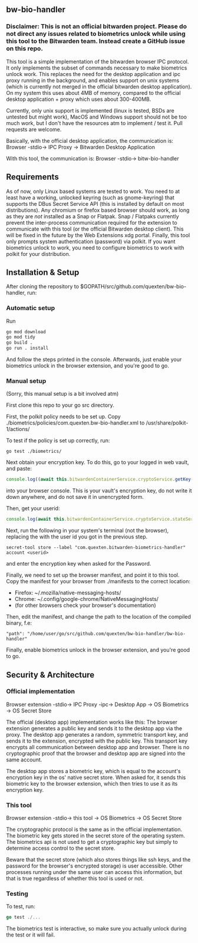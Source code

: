 ## bw-bio-handler

### Disclaimer: This is not an official bitwarden project. Please do not direct any issues related to biometrics unlock while using this tool to the Bitwarden team. Instead create a GitHub issue on this repo.

This tool is a simple implementation of the bitwarden browser IPC protocol. It only implements the subset of commands necessary to make biometrics unlock work. This replaces the need for the desktop application and ipc proxy running in the background, and enables support on unix systems (which is currently not merged in the official bitwarden desktop application). On my system this uses about 4MB of memory, compared to the official desktop application + proxy which uses about 300-400MB.

Currently, only unix support is implemented (linux is tested, BSDs are untested but might work), MacOS and Windows support should not be too much work, but I don't have the resources atm to implement / test it. Pull requests are welcome.

Basically, with the official desktop application, the communication is:
Browser -stdio-> IPC Proxy -> Bitwarden Desktop Application

With this tool, the communication is:
Browser -stdio-> bitw-bio-handler

## Requirements
As of now, only Linux based systems are tested to work.
You need to at least have a working, unlocked keyring (such as gnome-keyring) that supports the DBus Secret Service API (this is installed by default on most distributions).
Any chromium or firefox based browser should work, as long as they are *not* installed as a Snap or Flatpak. Snap / Flatpaks currently prevent the inter-process communication required for the extension to communicate with this tool (or the official Bitwarden desktop client). This will be fixed in the future by the Web Extensions xdg portal. Finally, this tool only prompts system authentication (password) via polkit. If you want biometrics unlock to work, you need to configure biometrics to work with polkit for your distribution.

## Installation & Setup
After cloning the repository to $GOPATH/src/github.com/quexten/bw-bio-handler, run:
### Automatic setup
Run
```bash
go mod download
go mod tidy
go build .
go run . install
```
And follow the steps printed in the console.
Afterwards, just enable your biometrics unlock in the browser extension, and you're good to go.

### Manual setup
(Sorry, this manual setup is a bit involved atm)

First clone this repo to your go src directory.

First, the polkit policy needs to be set up. Copy ./biometrics/policies/com.quexten.bw-bio-handler.xml to
/usr/share/polkit-1/actions/

To test if the policy is set up correctly, run:
```
go test ./biometrics/
```

Next obtain your encryption key. To do this, go to your logged in web vault, and paste:
```js
console.log((await this.bitwardenContainerService.cryptoService.getKey()).encKeyB64)
```
into your browser console. This is your vault's encryption key, do not write it down anywhere, and do not save it in unencrypted form.

Then, get your userid: 
```js
console.log(await this.bitwardenContainerService.cryptoService.stateService.getActiveUserIdFromStorage())
```

Next, run the following in your system's terminal (not the browser), replacing the <userid> with the user id you got in the previous step.
```
secret-tool store --label "com.quexten.bitwarden-biometrics-handler" account <userid>
```
and enter the encryption key when asked for the Password.

Finally, we need to set up the browser manifest, and point it to this tool.
Copy the manifest for your browser from ./manifests to the correct location:
- Firefox: ~/.mozilla/native-messaging-hosts/
- Chrome: ~/.config/google-chrome/NativeMessagingHosts/
- (for other browsers check your browser's documentation)

Then, edit the manifest, and change the path to the location of the compiled binary, f.e:
```
"path": "/home/user/go/src/github.com/quexten/bw-bio-handler/bw-bio-handler"
```

Finally, enable biometrics unlock in the browser extension, and you're good to go.

## Security & Architecture

### Official implementation

Browser extension -stdio-> IPC Proxy -ipc-> Desktop App -> OS Biometrics
                                                        -> OS Secret Store

The official (desktop app) implementation works like this: The browser extension generates a public key and sends it to the desktop app via the proxy. The desktop app generates a random, symmetric transport key, and sends it to the extension, encrypted with the public key. This transport key encrypts all communication between desktop app and browser. There is no cryptographic proof that the browser and desktop app are signed into the same account.

The desktop app stores a biometric key, which is equal to the account's encryption key in the os' native secret store. When asked for, it sends this biometric key to the browser extension, which then tries to use it as its encryption key.

### This tool

Browser extension -stdio-> this tool -> OS Biometrics
                                     -> OS Secret Store

The cryptographic protocol is the same as in the official implementation. The biometric key gets stored in the secret store of the operating system. The biometrics api is not used to get a cryptographic key but simply to determine access control to the secret store.

Beware that the secret store (which also stores things like ssh keys, and the password for the browser's encrypted storage) is user accessible. Other processes running under the same user can access this information, but that is true regardless of whether this tool is used or not.

### Testing
To test, run:

```go
go test ./...
```

The biometrics test is interactive, so make sure you actually unlock during the test or it will fail.
